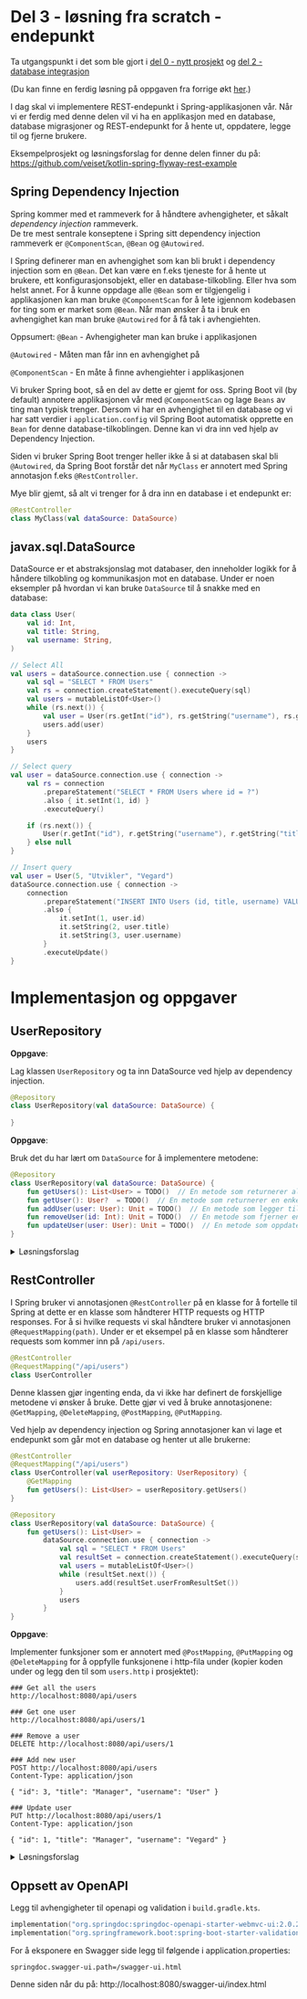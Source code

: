 # Del 3 - løsning fra scratch - endepunkt

Ta utgangspunkt i det som ble gjort i [del 0 - nytt prosjekt](./../del_0/nytt-prosjekt.md) og [del 2 - database integrasjon](./../del_1/database-integrasjon.md)

(Du kan finne en ferdig løsning på oppgaven fra forrige økt [her](./spring_rest/backend/).)

I dag skal vi implementere REST-endepunkt i Spring-applikasjonen vår. 
Når vi er ferdig med denne delen vil vi ha en applikasjon med en database, 
database migrasjoner og REST-endepunkt for å hente ut, oppdatere, legge til og fjerne brukere.

Eksempelprosjekt og løsningsforslag for denne delen finner du på: 
https://github.com/veiset/kotlin-spring-flyway-rest-example

## Spring Dependency Injection

Spring kommer med et rammeverk for å håndtere avhengigheter, et såkalt *dependency injection* rammeverk.  
De tre mest sentrale konseptene i Spring sitt dependency injection rammeverk er `@ComponentScan`, `@Bean` og `@Autowired`. 

I Spring definerer man en avhengighet som kan bli brukt i dependency injection som en `@Bean`. 
Det kan være en f.eks tjeneste for å hente ut brukere, ett konfigurasjonsobjekt, eller en database-tilkobling. 
Eller hva som helst annet.
For å kunne oppdage alle `@Bean` som er tilgjengelig i applikasjonen kan man bruke `@ComponentScan` for å lete 
igjennom kodebasen for ting som er market som `@Bean`. 
Når man ønsker å ta i bruk en avhengighet kan man bruke `@Autowired` for å få tak i avhengiehten.


Oppsumert:
`@Bean` - Avhengigheter man kan bruke i applikasjonen

`@Autowired` - Måten man får inn en avhengighet på

`@ComponentScan` - En måte å finne avhengiehter i applikasjonen


Vi bruker Spring boot, så en del av dette er gjemt for oss. Spring Boot vil (by default) annotere applikasjonen 
vår med `@ComponentScan` og lage `Beans` av ting man typisk trenger.
Dersom vi har en avhengighet til en database og vi har satt verdier i `application.config` vil Spring Boot automatisk 
opprette en `Bean` for denne database-tilkoblingen. Denne kan vi dra inn ved hjelp av Dependency Injection.

Siden vi bruker Spring Boot trenger heller ikke å si at databasen skal bli `@Autowired`, 
da Spring Boot forstår det når `MyClass` er annotert med Spring annotasjon f.eks `@RestController`.

Mye blir gjemt, så alt vi trenger for å dra inn en database i et endepunkt er:

```kotlin
@RestController
class MyClass(val dataSource: DataSource) 
```

## javax.sql.DataSource

DataSource er et abstraksjonslag mot databaser, den inneholder logikk for å håndere tilkobling og kommunikasjon mot en database.
Under er noen eksempler på hvordan vi kan bruke `DataSource` til å snakke med en database:

```kotlin
data class User(
    val id: Int,
    val title: String,
    val username: String,
)
```

```kotlin
// Select All
val users = dataSource.connection.use { connection ->
    val sql = "SELECT * FROM Users"
    val rs = connection.createStatement().executeQuery(sql)
    val users = mutableListOf<User>()
    while (rs.next()) {
        val user = User(rs.getInt("id"), rs.getString("username"), rs.getString("title"))
        users.add(user)
    }
    users
}

```

```kotlin
// Select query
val user = dataSource.connection.use { connection ->
    val rs = connection
        .prepareStatement("SELECT * FROM Users where id = ?")
        .also { it.setInt(1, id) }
        .executeQuery()

    if (rs.next()) {
        User(r.getInt("id"), r.getString("username"), r.getString("title"))
    } else null
}
```

```kotlin
// Insert query
val user = User(5, "Utvikler", "Vegard")
dataSource.connection.use { connection ->
    connection
        .prepareStatement("INSERT INTO Users (id, title, username) VALUES ( ?, ?, ? )")
        .also {
            it.setInt(1, user.id)
            it.setString(2, user.title)
            it.setString(3, user.username)
        }
        .executeUpdate()
}
```

# Implementasjon og oppgaver


## UserRepository

**Oppgave**:

Lag klassen `UserRepository` og ta inn DataSource ved hjelp av dependency injection.

```kotlin
@Repository
class UserRepository(val dataSource: DataSource) {
    
}
```

**Oppgave**: 

Bruk det du har lært om `DataSource` for å implementere metodene:

```kotlin
@Repository
class UserRepository(val dataSource: DataSource) {
    fun getUsers(): List<User> = TODO()  // En metode som returnerer alle brukerne
    fun getUser(): User?  = TODO()  // En metode som returnerer en enkelt bruker
    fun addUser(user: User): Unit = TODO()  // En metode som legger til en bruker
    fun removeUser(id: Int): Unit = TODO()  // En metode som fjerner en bruker baser på id
    fun updateUser(user: User): Unit = TODO()  // En metode som oppdaterer en bruker
}
```

<details>
  <summary>Løsningsforslag</summary>
  <p>

[UserRepository.kt](https://github.com/veiset/kotlin-spring-flyway-rest-example/blob/main/src/main/kotlin/org/veiset/kotlinspringflywayrestexample/UserRepository.kt)
  </p>
</details>

## RestController

I Spring bruker vi annotasjonen `@RestController` på en klasse for å fortelle til Spring at dette er 
en klasse som håndterer HTTP requests og HTTP responses. For å si hvilke requests vi skal håndtere
bruker vi annotasjonen `@RequestMapping(path)`. Under er et eksempel på en klasse som håndterer
requests som kommer inn på `/api/users`.

```kotlin
@RestController
@RequestMapping("/api/users")
class UserController
```

Denne klassen gjør ingenting enda, da vi ikke har definert de forskjellige metodene vi ønsker å bruke.
Dette gjør vi ved å bruke annotasjonene: `@GetMapping`, `@DeleteMapping`, `@PostMapping`, `@PutMapping`.

Ved hjelp av dependency injection og Spring annotasjoner kan vi lage et endepunkt som går mot en database og
henter ut alle brukerne:

```kotlin
@RestController
@RequestMapping("/api/users")
class UserController(val userRepository: UserRepository) {
    @GetMapping
    fun getUsers(): List<User> = userRepository.getUsers()
}

@Repository
class UserRepository(val dataSource: DataSource) {
    fun getUsers(): List<User> =
        dataSource.connection.use { connection ->
            val sql = "SELECT * FROM Users"
            val resultSet = connection.createStatement().executeQuery(sql)
            val users = mutableListOf<User>()
            while (resultSet.next()) {
                users.add(resultSet.userFromResultSet())
            }
            users
        }
}

```

**Oppgave**:

Implementer funksjoner som er annotert med `@PostMapping`, `@PutMapping` og `@DeleteMapping` for å oppfylle 
funksjonene i http-fila under (kopier koden under og legg den til som `users.http` i prosjektet):


```
### Get all the users
http://localhost:8080/api/users

### Get one user
http://localhost:8080/api/users/1

### Remove a user
DELETE http://localhost:8080/api/users/1

### Add new user
POST http://localhost:8080/api/users
Content-Type: application/json

{ "id": 3, "title": "Manager", "username": "User" }

### Update user
PUT http://localhost:8080/api/users/1
Content-Type: application/json

{ "id": 1, "title": "Manager", "username": "Vegard" }

```

<details>
  <summary>Løsningsforslag</summary>
  <p>

[UserController.kt](https://github.com/veiset/kotlin-spring-flyway-rest-example/blob/main/src/main/kotlin/org/veiset/kotlinspringflywayrestexample/UserController.kt)
  </p>
</details>

## Oppsett av OpenAPI

Legg til avhengigheter til openapi og validation i `build.gradle.kts`. 

```kotlin
implementation("org.springdoc:springdoc-openapi-starter-webmvc-ui:2.0.2")
implementation("org.springframework.boot:spring-boot-starter-validation")
```

For å eksponere en Swagger side legg til følgende i application.properties:

```properties
springdoc.swagger-ui.path=/swagger-ui.html
```

Denne siden når du på: http://localhost:8080/swagger-ui/index.html
